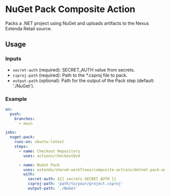 # NuGet Pack Composite Action

Packs a .NET project using NuGet and uploads artifacts to the Nexus Extenda Retail source.

## Usage

### Inputs

- `secret-auth` (required): SECRET_AUTH value from secrets.
- `csproj-path` (required): Path to the *.csproj file to pack.
- `output-path` (optional): Path for the output of the Pack step (default: './NuGet').

### Example

```yaml
on:
  push:
    branches:
      - main

jobs:
  nuget-pack:
    runs-on: ubuntu-latest
    steps:
      - name: Checkout Repository
        uses: actions/checkout@v4

      - name: NuGet Pack
        uses: extenda/shared-workflows/composite-actions/dotnet-pack-and-upload@master
        with:
          secret-auth: ${{ secrets.SECRET_AUTH }}
          csproj-path: 'path/to/your/project.csproj'
          output-path: './NuGet'
